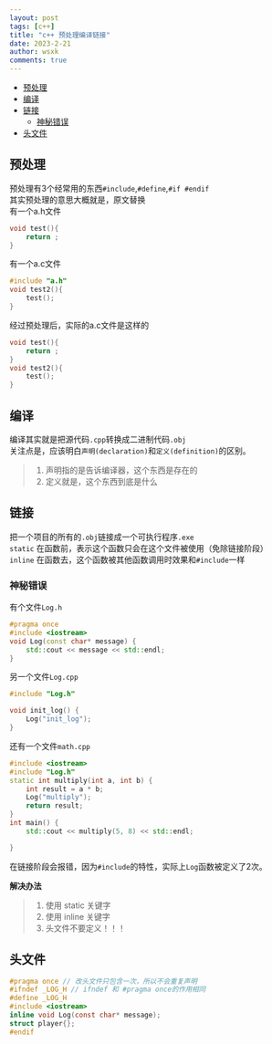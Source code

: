 ```yaml
---
layout: post
tags: [c++]
title: "c++ 预处理编译链接"
date: 2023-2-21
author: wsxk
comments: true
---
```


- [预处理](#预处理)
- [编译](#编译)
- [链接](#链接)
	- [神秘错误](#神秘错误)
- [头文件](#头文件)


## 预处理<br>
预处理有3个经常用的东西`#include`,`#define`,`#if #endif`<br>
其实预处理的意思大概就是，原文替换<br>
有一个a.h文件
```c
void test(){
    return ;
}
```
有一个a.c文件
```c
#include "a.h"
void test2(){
    test();
}
```
经过预处理后，实际的a.c文件是这样的
```c
void test(){
    return ;
}
void test2(){
    test();
}
```

## 编译<br>
编译其实就是把源代码`.cpp`转换成二进制代码`.obj`<br>
关注点是，应该明白`声明(declaration)`和`定义(definition)`的区别。<br>
> 1. 声明指的是告诉编译器，这个东西是存在的
> 2. 定义就是，这个东西到底是什么
>

## 链接<br>
把一个项目的所有的`.obj`链接成一个可执行程序`.exe`<br>
`static` 在函数前，表示这个函数只会在这个文件被使用（免除链接阶段）<br>
`inline` 在函数去，这个函数被其他函数调用时效果和`#include`一样<br>

### 神秘错误<br>
有个文件`Log.h`
```c++
#pragma once
#include <iostream>
void Log(const char* message) {
	std::cout << message << std::endl;
}
```
另一个文件`Log.cpp`
```c++
#include "Log.h"

void init_log() {
	Log("init_log");
}
```
还有一个文件`math.cpp`
```c++
#include <iostream>
#include "Log.h"
static int multiply(int a, int b) {
	int result = a * b;
	Log("multiply");
	return result;
}
int main() {
	std::cout << multiply(5, 8) << std::endl;

}
```

在链接阶段会报错，因为`#include`的特性，实际上`Log`函数被定义了2次。<br>

**解决办法**<br>
> 1. 使用 static 关键字
> 2. 使用 inline 关键字
> 3. 头文件不要定义！！！ 


## 头文件<br>
```c
#pragma once // 改头文件只包含一次，所以不会重复声明
#ifndef _LOG_H // ifndef 和 #pragma once的作用相同
#define _LOG_H
#include <iostream>
inline void Log(const char* message);
struct player{};
#endif
```